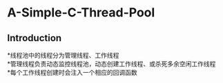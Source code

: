 # A-Simple-C-Thread-Pool

Introduction
--------------
*线程池中的线程分为管理线程、工作线程<br>
*管理线程负责动态监控线程池，动态创建工作线程、或杀死多余空闲工作线程<br>
*每个工作线程创建时会注入一个相应的回调函数

